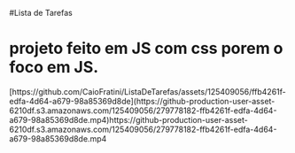 
  #Lista de Tarefas
  <h1>
    projeto feito em JS com css porem o foco em JS.
  </h1>
[https://github.com/CaioFratini/ListaDeTarefas/assets/125409056/ffb4261f-edfa-4d64-a679-98a85369d8de](https://github-production-user-asset-6210df.s3.amazonaws.com/125409056/279778182-ffb4261f-edfa-4d64-a679-98a85369d8de.mp4)https://github-production-user-asset-6210df.s3.amazonaws.com/125409056/279778182-ffb4261f-edfa-4d64-a679-98a85369d8de.mp4


